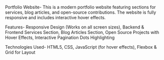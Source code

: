 Portfolio Website-
This is a modern portfolio website featuring sections for services, blog articles, and open-source contributions. The website is fully responsive and includes interactive hover effects.

Features-
Responsive Design (Works on all screen sizes),
Backend & Frontend Services Section,
Blog Articles Section,
Open Source Projects with Hover Effects,
Interactive Pagination Dots Highlighting

Technologies Used-
HTML5,
CSS,
JavaScript (for hover effects),
Flexbox & Grid for Layout
